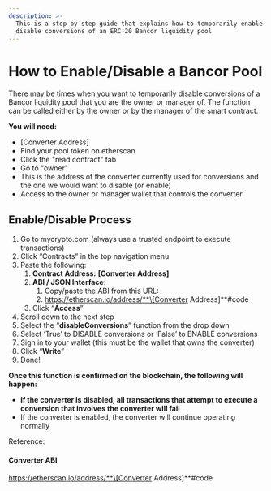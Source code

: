 ```yaml
---
description: >-
  This is a step-by-step guide that explains how to temporarily enable or
  disable conversions of an ERC-20 Bancor liquidity pool
---
```


# How to Enable/Disable a Bancor Pool

There may be times when you want to temporarily disable conversions of a Bancor liquidity pool that you are the owner or manager of. The function can be called either by the owner or by the manager of the smart contract.

**You will need:**

* \[Converter Address\]
* Find your pool token on etherscan
* Click the "read contract" tab
* Go to "owner" 
* This is the address of the converter currently used for conversions and the one we would want to disable \(or enable\)
* Access to the owner or manager wallet that controls the converter

## Enable/Disable Process

1. Go to mycrypto.com \(always use a trusted endpoint to execute transactions\)
2. Click “Contracts” in the top navigation menu 
3. Paste the following:
   1. **Contract Address:** **\[Converter Address\]**
   2. **ABI / JSON Interface:** 
      1. Copy/paste the ABI from this URL:
      2. https://etherscan.io/address/**\[Converter Address\]**\#code 
   3. Click “**Access**”
4. Scroll down to the next step
5. Select the “**disableConversions**” function from the drop down
6. Select ‘True’ to DISABLE conversions or ‘False’ to ENABLE conversions
7. Sign in to your wallet \(this must be the wallet that owns the converter\)
8. Click “**Write**”
9. Done!

**Once this function is confirmed on the blockchain, the following will happen:** 

* **If the converter is disabled, all transactions that attempt to execute a conversion that involves the converter will fail**
* If the converter is enabled, the converter will continue operating normally

Reference:

#### Converter ABI

https://etherscan.io/address/**\[Converter Address\]**\#code

